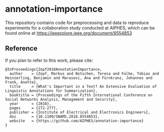 # annotation-importance
This repository contains code for preprocessing and data to reproduce experiments for a collaboration study conducted at AIPHES, which can be found online at https://ieeexplore.ieee.org/document/8554853

## Reference
If you plan to refer to this work, please cite:

```
@InProceedings{Zopf2018AnnotationImportance,
  author    = {Zopf, Markus and Botschen, Teresa and Falke, Tobias and Heinzerling, Benjamin and Marasovi, Ana and Fürnkranz, Johannes and Frank, Anette},
  title     = {What's Important in a Text? An Extensive Evaluation of Linguistic Annotations for Summarization},
  booktitle = {Proceedings of the Fifth International Conference on Social Networks Analysis, Management and Security},
  year      = {2018},
  pages     = {272-277},
  publisher = {Institute of Electrical and Electronics Engineers},
  doi       = {10.1109/SNAMS.2018.8554853}, 
  website   = {https://github.com/AIPHES/annotation-importance}
}
```
